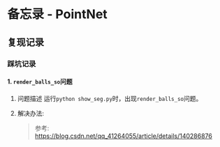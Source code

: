 # 备忘录 - PointNet



## 复现记录

### 踩坑记录
#### 1. `render_balls_so`问题
1. 问题描述
    运行`python show_seg.py`时，出现`render_balls_so`问题。

2. 解决办法:  
    > 参考: https://blog.csdn.net/qq_41264055/article/details/140286876
    